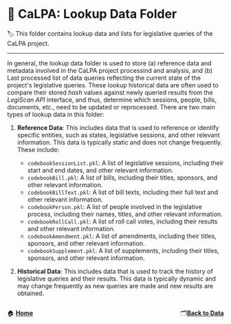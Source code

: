 # :open_file_folder: CaLPA: Lookup Data Folder

:label: This folder contains lookup data and lists for legislative queries of the CaLPA project.

----

In general, the lookup data folder is used to store (a) reference data and metadata involved in the CaLPA project processind and analysis, and (b) Last processed list of data queries reflecting the current state of the project's legislative queries. These lookup historical data are often used to compare their stored *hash* values against newly queried results from the *LegiScan API* interface, and thus, determine which sessions, people, bills, documents, etc., need to be updated or reprocessed. There are two main types of lookup data in this folder:

1. **Reference Data**: This includes data that is used to reference or identify specific entities, such as states, legislative sessions, and other relevant information. This data is typically static and does not change frequently. These include:
      - `codebookSessionList.pkl`: A list of legislative sessions, including their start and end dates, and other relevant information.
      - `codebookBill.pkl`: A list of bills, including their titles, sponsors, and other relevant information.
      - `codebookBillText.pkl`: A list of bill texts, including their full text and other relevant information.
      - `codebookPerson.pkl`: A list of people involved in the legislative process, including their names, titles, and other relevant information.
      - `codebookRollCall.pkl`: A list of roll call votes, including their results and other relevant information.
      - `codebookAmendment.pkl`: A list of amendments, including their titles, sponsors, and other relevant information.
      - `codebookSupplement.pkl`: A list of supplements, including their titles, sponsors, and other relevant information.

2. **Historical Data**: This includes data that is used to track the history of legislative queries and their results. This data is typically dynamic and may change frequently as new queries are made and new results are obtained.

<div style="display: flex; justify-content: space-between;">
<div style="text-align: left;">

:house: [**Home**](../)

</div>
<div style="text-align: right;">

:card_index_dividers:[**Back to Data**](./data/)

</div>
</div>